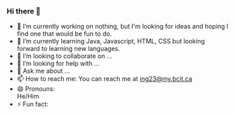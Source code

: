 ### Hi there 👋

- 🔭 I’m currently working on nothing, but I'm looking for ideas and hoping I find one that would be fun to do.
- 🌱 I’m currently learning Java, Javascript, HTML, CSS but looking forward to learning new languages.
- 👯 I’m looking to collaborate on ...
- 🤔 I’m looking for help with ...
- 💬 Ask me about ...
- 📫 How to reach me: 
  You can reach me at ing23@my.bcit.ca
- 😄 Pronouns:  
  He/Him  
- ⚡ Fun fact: 
